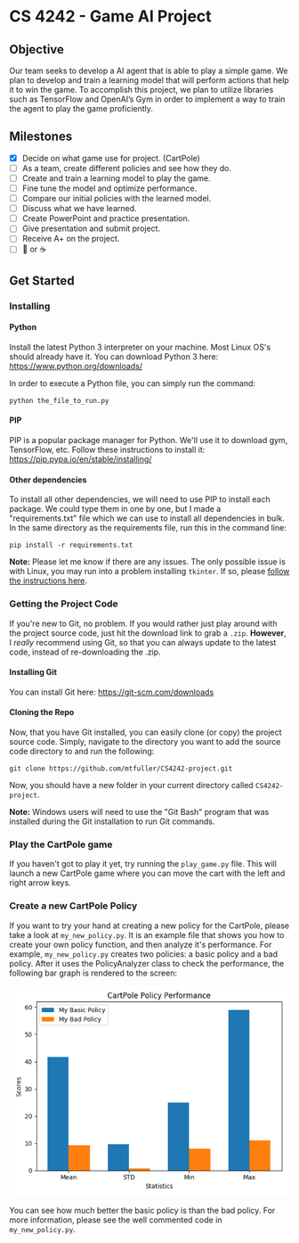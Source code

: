 # CS 4242 - Game AI Project
## Objective
Our team seeks to develop a AI agent that is able to play a simple game. We plan to develop and train a learning model that will perform actions that help it to win the game. To accomplish this project, we plan to utilize libraries such as TensorFlow and OpenAI’s Gym in order to implement a way to train the agent to play the game proficiently.
## Milestones
 - [x] Decide on what game use for project. (CartPole)
 - [ ] As a team, create different policies and see how they do.
 - [ ] Create and train a learning model to play the game.
 - [ ] Fine tune the model and optimize performance.
 - [ ] Compare our initial policies with the learned model.
 - [ ] Discuss what we have learned.
 - [ ] Create PowerPoint and practice presentation.
 - [ ] Give presentation and submit project.
 - [ ] Receive A+ on the project.
 - [ ] :beer: or :coffee:

## Get Started
### Installing
#### Python
Install the latest Python 3 interpreter on your machine. Most Linux OS's should already have it. You can download Python 3 here:  <https://www.python.org/downloads/>

In order to execute a Python file, you can simply run the command:
```
python the_file_to_run.py
```

#### PIP
PIP is a popular package manager for Python. We'll use it to download gym, TensorFlow, etc. Follow these instructions to install it:  <https://pip.pypa.io/en/stable/installing/>

#### Other dependencies
To install all other dependencies, we will need to use PIP to install each package. We could type them in one by one, but I made a "requirements.txt" file which we can use to install all dependencies in bulk. In the same directory as the requirements file, run this in the command line:
```
pip install -r requirements.txt
```
**Note:** Please let me know if there are any issues. The only possible issue is with Linux, you may run into a problem installing `tkinter`. If so, please [follow the instructions here](https://stackoverflow.com/questions/4783810/install-tkinter-for-python).

### Getting the Project Code
If you're new to Git, no problem. If you would rather just play around with the project source code, just hit the download link to grab a `.zip`. **However**, I *really* recommend using Git, so that you can always update to the latest code, instead of re-downloading the .zip.

#### Installing Git
You can install Git here: <https://git-scm.com/downloads>

#### Cloning the Repo
Now, that you have Git installed, you can easily clone (or copy) the project source code. Simply, navigate to the directory you want to add the source code directory to and run the following:
```
git clone https://github.com/mtfuller/CS4242-project.git
```
Now, you should have a new folder in your current directory called `CS4242-project`.

**Note:** Windows users will need to use the "Git Bash" program that was installed during the Git installation to run Git commands.

### Play the CartPole game
If you haven't got to play it yet, try running the `play_game.py` file. This will launch a new CartPole game where you can move the cart with the left and right arrow keys.

### Create a new CartPole Policy
If you want to try your hand at creating a new policy for the CartPole, please take a look at `my_new_policy.py`. It is an example file that shows you how to create your own policy function, and then analyze it's performance. For example, `my_new_policy.py` creates two policies: a basic policy and a bad policy. After it uses the PolicyAnalyzer class to check the performance, the following bar graph is rendered to the screen:

![alt text](https://github.com/mtfuller/CS4242-project/raw/master/img/my_new_policy_graph.png "my_new_policy.py Graph")

You can see how much better the basic policy is than the bad policy. For more information, please see the well commented code in `my_new_policy.py`.

